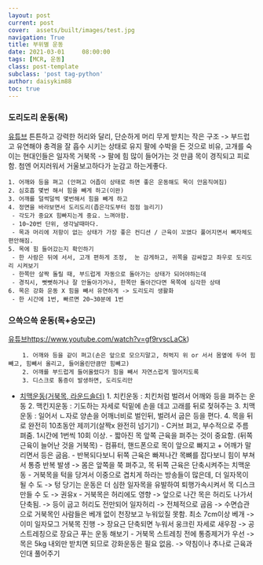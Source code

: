 ```yaml
---
layout: post
current: post 
cover:  assets/built/images/test.jpg
navigation: True
title: 부위별 운동  
date: 2021-03-01     08:00:00
tags: [MCR, 운동] 
class: post-template 
subclass: 'post tag-python' 
author: daisykim88  
toc: true
---
```


### 도리도리 운동(목)
[유튜브](https://www.youtube.com/watch?v=eReIEoieQsQ)
	튼튼하고 강력한 허리와 달리, 단순하게 머리 무게 받치는 작은 구조 -> 부드럽고 유연해야 충격을 잘 흡수 시키는 상태로 유지 
	팔에 수박을 든 것으로 비유, 고개를 숙이는 현대인들은 일자목 거북목 -> 팔에 힘 많이 들어가는 것 만큼 목이 경직되고 피로함. 
	첨엔 어지러워서 거울보고하다가 눈감고 하는게좋다.
	
	1. 어깨와 등을 펴고 (안펴고 어좁이 상태로 하면 좋은 운동해도 목이 안움직여짐)
	2. 심호흡 몇번 해서 힘을 빼게 하고(이완)
	3. 어깨를 덜썩덜썩 몇번해서 힘을 빼게 하고 
	4. 정면을 바라보면서 도리도리(좁은각도부터 점점 늘리기)
	 - 각도가 중요X 힘빠지는게 중요. 느껴야함. 
	 - 10~20번 단위, 생각날때마다. 
	 - 목과 머리에 저항이 없는 상태가 가장 좋은 컨디션 / 근육이 꼬였다 풀어지면서 뼈자체도 편안해짐. 
	5. 목에 힘 들어갔는지 확인하기 
	 - 한 사람은 뒤에 서서, 고개 편하게 조정,  눈 감게하고, 귀쪽을 감싸잡고 좌우로 도리도리 시켜보기 
	 - 한쪽만 살짝 돌릴 때, 부드럽게 자동으로 돌아가는 상태가 되어야하는데
	 - 경직시, 뻣뻣하거나 잘 안돌아가거나, 한쪽만 돌아간다면 목쪽에 심각한 상태 
	6. 목은 강화 운동 X 힘을 빼서 유연하게 -> 도리도리 생활화 
	 - 한 시간에 1번, 빠르면 20~30분에 1번 

### 으쓱으쓱 운동(목+승모근)
[유튜브](https://www.youtube.com/watch?v=gf9rvscLaCk)https://www.youtube.com/watch?v=gf9rvscLaCk)

		1. 어깨와 등을 같이 펴고(손은 앞으로 모으지말고, 허벅지 위 or 서서 몸옆에 두어 힘빼고, 힘빼서 올리고, 들어올린만큼만 힘빼고)
		2. 어깨를 부드럽게 들어올렸다가 힘을 빼서 자연스럽게 떨어지도록 
		3. 디스크로 통증이 발생하면, 도리도리만
 - [치맥운동(거북목, 라운드솔더)](https://www.youtube.com/watch?v=hrJWqPt8jFs)
		1. 치킨운동 : 치킨처럼 벌려서 어깨와 등을 펴주는 운동 
		2. 맥킨지운동 : 기도하는 자세로 턱밑에 손을 데고 고래를 뒤로 젖혀주는 
		3. 치맥운동 : 일어서 ㄴ자로 양손을 어깨너비로 벌인뒤, 벌려서 굽은 등을 편다. 
		4.          목을 뒤로 완전히 10초동안 제끼기(살짝x 완전히 넘기기) 
		 - C커브 펴고, 부수적으로 주름 펴줌. 1시간에 1번씩 10회 이상. 
		 - 짧아진 목 앞쪽 근육을 펴주는 것이 중요함. (뒤쪽 근육이 늘어난 것을 거북목)
		 - 컴퓨터, 핸드폰으로 목이 앞으로 빠지고 + 어깨가 말리면서 등은 굽음. 
		 - 반복되다보니 뒤쪽 근육은 빠져나간 목뼈를 잡다보니 힘이 부쳐서 통증 반복 발생 
		 -> 몸은 앞쪽을 쭉 펴주고, 목 뒤쪽 근육은 단축시켜주는 치맥운동 
		 - 거북목을 턱을 당겨서 이중으로 겹치게 하라는 방송들이 많은데, 더 일자목이 될 수 도
		 -> 텅 당기는 운동은 더 심한 일자목을 유발하여 퇴행가속시켜서 목 디스크 만들 수 도 -> 권유x 
		 - 거북목은 허리에도 영향 -> 앞으로 나간 목은 허리도 나가서 단축됨. -> 등이 굽고 허리도 전만되어 일자허리 -> 전체적으로 굽음 
		 -> 수면습관으로 거북목인 사람들은 베개 없이 천장보고 누워있질 못함. 최소 7cm이상 베개 -> 이미 일자모그 거북목 진행 
		 -> 장요근 단축되면 누워서 웅크린 자세로 새우잠 -> 공 스트레칭으로 장요근 푸는 운동 해보기 
		 - 거북목 스트레칭 전에 통증제거가 우선 -> 목은 5kg 내외만 받치면 되므로 강화운동은 필요 없음. -> 약침이나 추나로 근육과 인대 풀어주기 
		